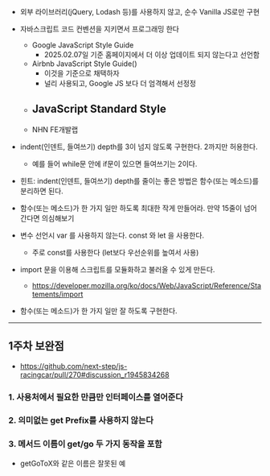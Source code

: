 <!-- https://github.com/DanWBR/dwsim/blob/windows/CODE_GUIDE.md --> 
<!-- 위와 같이 코드 가이드라인 작성성 -->

- 외부 라이브러리(jQuery, Lodash 등)를 사용하지 않고, 순수 Vanilla JS로만 구현
- 자바스크립트 코드 컨벤션을 지키면서 프로그래밍 한다
    - Google JavaScript Style Guide
        - 2025.02.07일 기준 홈페이지에서 더 이상 업데이트 되지 않는다고 선언함 
    - Airbnb JavaScript Style Guide()
        - 이것을 기준으로 채택하자 
        - 널리 사용되고, Google JS 보다 더 엄격해서 선정정
    - JavaScript Standard Style
        - 
    - NHN FE개발랩

- indent(인덴트, 들여쓰기) depth를 3이 넘지 않도록 구현한다. 2까지만 허용한다.
    - 예를 들어 while문 안에 if문이 있으면 들여쓰기는 2이다.

- 힌트: indent(인덴트, 들여쓰기) depth를 줄이는 좋은 방법은 함수(또는 메소드)를 분리하면 된다.

- 함수(또는 메소드)가 한 가지 일만 하도록 최대한 작게 만들어라. 만약 15줄이 넘어간다면 의심해보기


- 변수 선언시 var 를 사용하지 않는다. const 와 let 을 사용한다.
    - 주로 const를 사용한다 (let보다 우선순위를 높여서 사용)

- import 문을 이용해 스크립트를 모듈화하고 불러올 수 있게 만든다.
    - https://developer.mozilla.org/ko/docs/Web/JavaScript/Reference/Statements/import

- 함수(또는 메소드)가 한 가지 일만 잘 하도록 구현한다.

---

## 1주차 보완점 

- https://github.com/next-step/js-racingcar/pull/270#discussion_r1945834268


### 1. 사용처에서 필요한 만큼만 인터페이스를 열어준다

### 2. 의미없는 get Prefix를 사용하지 않는다 

### 3. 메서드 이름이 get/go 두 가지 동작을 포함 

- getGoToX와 같은 이름은 잘못된 예